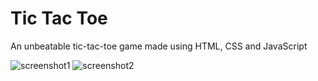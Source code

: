 # Tic Tac Toe
An unbeatable tic-tac-toe game made using HTML, CSS and JavaScript

![screenshot1](https://user-images.githubusercontent.com/23068820/44520079-86de2c00-a6ec-11e8-8190-506ce8f71a2b.png)
![screenshot2](https://user-images.githubusercontent.com/23068820/44520087-89408600-a6ec-11e8-92b4-f2885fc86857.png)
